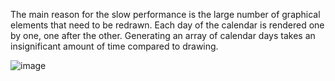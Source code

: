 The main reason for the slow performance is the large number of graphical elements that need to be redrawn. 
Each day of the calendar is rendered one by one, one after the other.
Generating an array of calendar days takes an insignificant amount of time compared to drawing.

![image](https://github.com/Cekator3/Calendar-NativeScript-PlainJavaScript/assets/95412346/8bcc8402-3276-4b7d-9dce-e73ccaa0373c)
